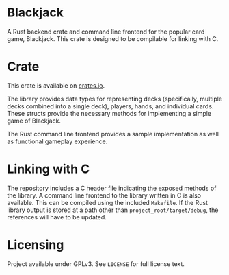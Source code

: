 # Blackjack

A Rust backend crate and command line frontend for the popular card game, Blackjack. This crate is designed to be compilable for linking with C.

# Crate

This crate is available on [crates.io](https://crates.io/crates/blackjack).

The library provides data types for representing decks (specifically, multiple decks combined into a single deck), players, hands, and individual cards. These structs provide the necessary methods for implementing a simple game of Blackjack.

The Rust command line frontend provides a sample implementation as well as functional gameplay experience.

# Linking with C

The repository includes a C header file indicating the exposed methods of the library. A command line frontend to the library written in C is also available. This can be compiled using the included `Makefile`. If the Rust library output is stored at a path other than `project_root/target/debug`, the references will have to be updated.

# Licensing

Project available under GPLv3. See `LICENSE` for full license text.
